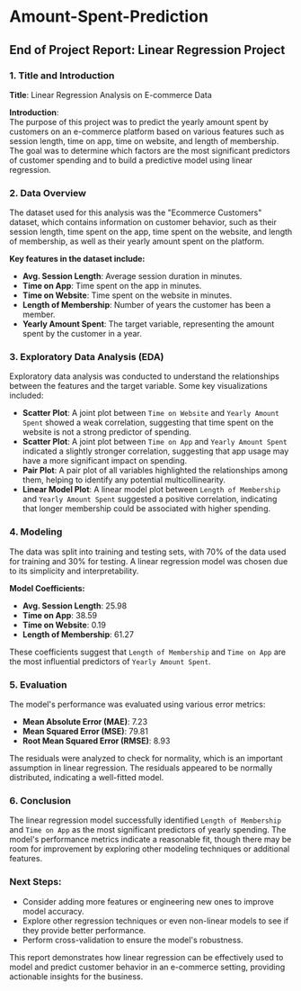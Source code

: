 # Amount-Spent-Prediction

## End of Project Report: Linear Regression Project

### 1. Title and Introduction

**Title**: Linear Regression Analysis on E-commerce Data

**Introduction**:  
The purpose of this project was to predict the yearly amount spent by customers on an e-commerce platform based on various features such as session length, time on app, time on website, and length of membership. The goal was to determine which factors are the most significant predictors of customer spending and to build a predictive model using linear regression.

### 2. Data Overview

The dataset used for this analysis was the "Ecommerce Customers" dataset, which contains information on customer behavior, such as their session length, time spent on the app, time spent on the website, and length of membership, as well as their yearly amount spent on the platform.

**Key features in the dataset include:**

- **Avg. Session Length**: Average session duration in minutes.
- **Time on App**: Time spent on the app in minutes.
- **Time on Website**: Time spent on the website in minutes.
- **Length of Membership**: Number of years the customer has been a member.
- **Yearly Amount Spent**: The target variable, representing the amount spent by the customer in a year.

### 3. Exploratory Data Analysis (EDA)

Exploratory data analysis was conducted to understand the relationships between the features and the target variable. Some key visualizations included:

- **Scatter Plot**: A joint plot between `Time on Website` and `Yearly Amount Spent` showed a weak correlation, suggesting that time spent on the website is not a strong predictor of spending.
- **Scatter Plot**: A joint plot between `Time on App` and `Yearly Amount Spent` indicated a slightly stronger correlation, suggesting that app usage may have a more significant impact on spending.
- **Pair Plot**: A pair plot of all variables highlighted the relationships among them, helping to identify any potential multicollinearity.
- **Linear Model Plot**: A linear model plot between `Length of Membership` and `Yearly Amount Spent` suggested a positive correlation, indicating that longer membership could be associated with higher spending.

### 4. Modeling

The data was split into training and testing sets, with 70% of the data used for training and 30% for testing. A linear regression model was chosen due to its simplicity and interpretability.

**Model Coefficients:**

- **Avg. Session Length**: 25.98
- **Time on App**: 38.59
- **Time on Website**: 0.19
- **Length of Membership**: 61.27

These coefficients suggest that `Length of Membership` and `Time on App` are the most influential predictors of `Yearly Amount Spent`.

### 5. Evaluation

The model's performance was evaluated using various error metrics:

- **Mean Absolute Error (MAE)**: 7.23
- **Mean Squared Error (MSE)**: 79.81
- **Root Mean Squared Error (RMSE)**: 8.93

The residuals were analyzed to check for normality, which is an important assumption in linear regression. The residuals appeared to be normally distributed, indicating a well-fitted model.

### 6. Conclusion

The linear regression model successfully identified `Length of Membership` and `Time on App` as the most significant predictors of yearly spending. The model's performance metrics indicate a reasonable fit, though there may be room for improvement by exploring other modeling techniques or additional features.

### Next Steps:

- Consider adding more features or engineering new ones to improve model accuracy.
- Explore other regression techniques or even non-linear models to see if they provide better performance.
- Perform cross-validation to ensure the model's robustness.

This report demonstrates how linear regression can be effectively used to model and predict customer behavior in an e-commerce setting, providing actionable insights for the business.
